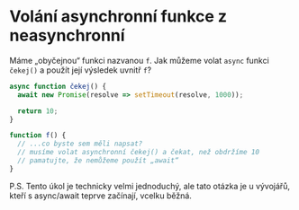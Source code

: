 
# Volání asynchronní funkce z neasynchronní

Máme „obyčejnou“ funkci nazvanou `f`. Jak můžeme volat `async` funkci `čekej()` a použít její výsledek uvnitř `f`?

```js
async function čekej() {
  await new Promise(resolve => setTimeout(resolve, 1000));

  return 10;
}

function f() {
  // ...co byste sem měli napsat?
  // musíme volat asynchronní čekej() a čekat, než obdržíme 10
  // pamatujte, že nemůžeme použít „await“
}
```

P.S. Tento úkol je technicky velmi jednoduchý, ale tato otázka je u vývojářů, kteří s async/await teprve začínají, vcelku běžná.
